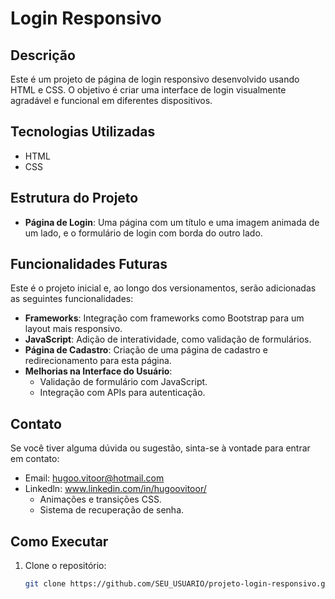 # Login Responsivo

## Descrição
Este é um projeto de página de login responsivo desenvolvido usando HTML e CSS. O objetivo é criar uma interface de login visualmente agradável e funcional em diferentes dispositivos.

## Tecnologias Utilizadas
- HTML
- CSS

## Estrutura do Projeto
- **Página de Login**: Uma página com um título e uma imagem animada de um lado, e o formulário de login com borda do outro lado.

## Funcionalidades Futuras
Este é o projeto inicial e, ao longo dos versionamentos, serão adicionadas as seguintes funcionalidades:
- **Frameworks**: Integração com frameworks como Bootstrap para um layout mais responsivo.
- **JavaScript**: Adição de interatividade, como validação de formulários.
- **Página de Cadastro**: Criação de uma página de cadastro e redirecionamento para esta página.
- **Melhorias na Interface do Usuário**:
  - Validação de formulário com JavaScript.
  - Integração com APIs para autenticação.
 
## Contato

Se você tiver alguma dúvida ou sugestão, sinta-se à vontade para entrar em contato:

- Email: hugoo.vitoor@hotmail.com
- Linkedln: www.linkedin.com/in/hugoovitoor/
  - Animações e transições CSS.
  - Sistema de recuperação de senha.

## Como Executar
1. Clone o repositório:
   ```bash
   git clone https://github.com/SEU_USUARIO/projeto-login-responsivo.git

